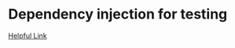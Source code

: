 # Dependency injection for testing 


[Helpful Link](https://www.alexedwards.net/blog/organising-database-access)